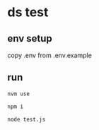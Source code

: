 # ds test

## env setup
copy .env from .env.example

## run
```bash
nvm use

npm i

node test.js
```
